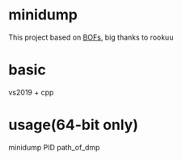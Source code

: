 # minidump
This project based on [BOFs](https://github.com/rookuu/BOFs), big thanks to rookuu

# basic
vs2019 + cpp

# usage(64-bit only)
minidump PID path_of_dmp
